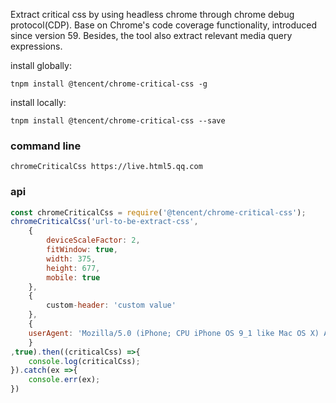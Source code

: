 Extract critical css by using headless chrome through chrome debug protocol(CDP). Base on Chrome's code coverage functionality, introduced since version 59. Besides, the tool also extract relevant media query expressions.

install globally:

```
tnpm install @tencent/chrome-critical-css -g
```

install locally:

```
tnpm install @tencent/chrome-critical-css --save
```


### command line

```
chromeCriticalCss https://live.html5.qq.com
```

### api 

``` javascript
const chromeCriticalCss = require('@tencent/chrome-critical-css');
chromeCriticalCss('url-to-be-extract-css', 
	{
		deviceScaleFactor: 2,
		fitWindow: true,
		width: 375,
		height: 677,
		mobile: true
	}, 
	{
		custom-header: 'custom value'
	}, 
	{
	userAgent: 'Mozilla/5.0 (iPhone; CPU iPhone OS 9_1 like Mac OS X) AppleWebKit/601.1.46 (KHTML, like Gecko) Version/9.0 Mobile/13B143 Safari/601.1'
	}
,true).then((criticalCss) =>{
	console.log(criticalCss);
}).catch(ex =>{
	console.err(ex);
})

```

